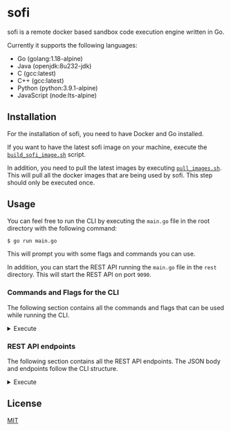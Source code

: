 # sofi

sofi is a remote docker based sandbox code execution engine written in Go.

Currently it supports the following languages:

- Go (golang:1.18-alpine)
- Java (openjdk:8u232-jdk)
- C (gcc:latest)
- C++ (gcc:latest)
- Python (python:3.9.1-alpine)
- JavaScript (node:lts-alpine)

## Installation

For the installation of sofi, you need to have Docker and Go installed.

If you want to have the latest sofi image on your machine, execute the [`build_sofi_image.sh`](https://github.com/vkotsiuba99/sofi/tree/master/build/build_sofi_image.sh) script.

In addition, you need to pull the latest images by executing [`pull_images.sh`](https://github.com/vkotsiuba99/sofi/tree/master/build/pull_images.sh). This will pull all the docker images that are being used by sofi. This step should only be executed once.

## Usage

You can feel free to run the CLI by executing the `main.go` file in the root directory with the following command:

```sh
$ go run main.go
```

This will prompt you with some flags and commands you can use.

In addition, you can start the REST API running the `main.go` file in the `rest` directory. This will start the REST API on port `9090`.

### Commands and Flags for the CLI

The following section contains all the commands and flags that can be used while running the CLI.

<details>
  <summary>Execute</summary>

  <p>
    The execute command will execute code in a containerized sandbox.
  </p>

  | Flag | Aliases | Description | Default |
  |---|---|---|---|
  | --language | -l, -lang | Set the language for the kira sandbox runner. | python |
  | --main | -m | Set the main file that should be executed first. | example code in runner struct |
  | --dir | -d | Set the specific directory that should be executed. | example code in runner struct |
</details>

### REST API endpoints

The following section contains all the REST API endpoints. The JSON body and endpoints follow the CLI structure.

<details>
  <summary>Execute</summary>

  <p>
    The execute endpoint will execute code in a containerized sandbox.
  </p>

This JSON structure is an example for the request body:
  ```json
  {
      "language": "python",
      "content": "print(\"42 Hello World\")"
  }
  ```
</details>

## License

[MIT](https://choosealicense.com/licenses/mit/)